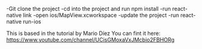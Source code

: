 -Git clone the project
-cd into the project and run npm install
-run react-native link
-open ios/MapView.xcworkspace
-update the project
-run react-native run-ios

This is based in the tutorial by Mario Díez
You can fint it here: https://www.youtube.com/channel/UCisGMoxaVxJMcbio2FBHORg
